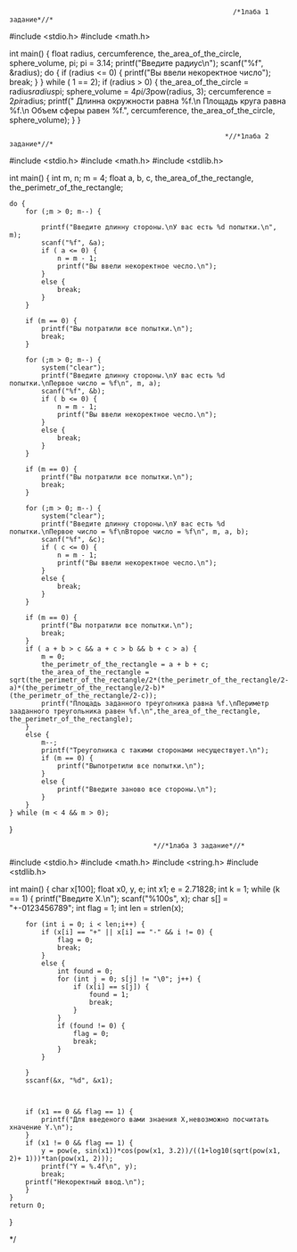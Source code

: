                                                             /*1лаба 1 задание*//*

#include <stdio.h>
#include <math.h>

int main() {
    float radius, cercumference, the_area_of_the_circle, sphere_volume, pi;
    pi = 3.14;
    printf("Введите радиус\n");
    scanf("%f", &radius);
    do {
        if (radius <= 0) {
            printf("Вы ввели некоректное число");
            break;
        }
    } while ( 1 == 2);
    if (radius > 0) {
        the_area_of_the_circle = radius*radius*pi;
        sphere_volume = 4*pi/3*pow(radius, 3);
        cercumference = 2*pi*radius;
        printf(" Длинна окружности равна %f.\n Площадь круга равна %f.\n Объем сферы равен %f.", cercumference, the_area_of_the_circle, sphere_volume);
    }
}

                                                          *//*1лаба 2 задание*//*

#include <stdio.h>
#include <math.h>
#include <stdlib.h>

int main() {
    int m, n;
    m = 4;
    float a, b, c, the_area_of_the_rectangle, the_perimetr_of_the_rectangle;

    do {
        for (;m > 0; m--) {
            
            printf("Введите длинну стороны.\nУ вас есть %d попытки.\n", m);
            scanf("%f", &a);
            if ( a <= 0) {
                n = m - 1;
                printf("Вы ввели некоректное чесло.\n");
            }
            else {
                break;
            }    
        }

        if (m == 0) {
            printf("Вы потратили все попытки.\n");
            break;
        }

        for (;m > 0; m--) {
            system("clear");
            printf("Введите длинну стороны.\nУ вас есть %d попытки.\nПервое число = %f\n", m, a);
            scanf("%f", &b);
            if ( b <= 0) {
                n = m - 1;
                printf("Вы ввели некоректное чесло.\n");
            }
            else {
                break;
            }    
        }

        if (m == 0) {
            printf("Вы потратили все попытки.\n");
            break;
        }

        for (;m > 0; m--) {
            system("clear");
            printf("Введите длинну стороны.\nУ вас есть %d попытки.\nПервое число = %f\nВторое число = %f\n", m, a, b);
            scanf("%f", &c);
            if ( c <= 0) {
                n = m - 1;
                printf("Вы ввели некоректное чесло.\n");
            }
            else {
                break;
            }
        }

        if (m == 0) {
            printf("Вы потратили все попытки.\n");
            break;
        }
        if ( a + b > c && a + c > b && b + c > a) {
            m = 0;
            the_perimetr_of_the_rectangle = a + b + c;
            the_area_of_the_rectangle = sqrt(the_perimetr_of_the_rectangle/2*(the_perimetr_of_the_rectangle/2-a)*(the_perimetr_of_the_rectangle/2-b)*(the_perimetr_of_the_rectangle/2-c));
            printf("Площадь заданного треуголника равна %f.\nПериметр зааданного треугольника равен %f.\n",the_area_of_the_rectangle, the_perimetr_of_the_rectangle);
        }
        else {
            m--;
            printf("Треуголника с такими сторонами несуществует.\n");
            if (m == 0) {
                printf("Выпотретили все попытки.\n");
            }
            else {
                printf("Введите заново все стороны.\n");
            }
        }
    } while (m < 4 && m > 0);
}

                                        *//*1лаба 3 задание*//*

#include <stdio.h>
#include <math.h>
#include <string.h>
#include <stdlib.h>

int main() {
    char x[100]; 
    float x0, y, e;
    int x1;
    e = 2.71828;
    int k = 1;
    while (k == 1) {
        printf("Введите X.\n");
        scanf("%100s", x);
        char s[] = "+-0123456789";
        int flag = 1;
        int len = strlen(x);

        for (int i = 0; i < len;i++) {
            if (x[i] == "+" || x[i] == "-" && i != 0) {
                flag = 0;
                break;
            }
            else {
                int found = 0;
                for (int j = 0; s[j] != "\0"; j++) {
                    if (x[i] == s[j]) {
                        found = 1;
                        break;
                    }
                }
                if (found != 0) {
                    flag = 0;
                    break;
                }
            }
        
        }
        sscanf(&x, "%d", &x1);
        


        if (x1 == 0 && flag == 1) {
            printf("Для введеного вами знаения X,невозможно посчитать хначение Y.\n");
        }
        if (x1 != 0 && flag == 1) {
            y = pow(e, sin(x1))*cos(pow(x1, 3.2))/((1+log10(sqrt(pow(x1, 2)+ 1)))*tan(pow(x1, 2)));
            printf("Y = %.4f\n", y);
            break;
        printf("Некоректный ввод.\n");
        }  
    }
    return 0;
}

*/
